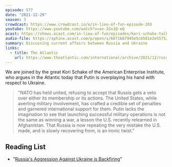 ```yaml
---
episode: 577
date: "2021-12-29"
season: 3
crowdcast: https://www.crowdcast.io/e/in-lieu-of-fun-episode-203
youtube: https://www.youtube.com/watch?v=av-IGx1Q-eQ
acast: https://shows.acast.com/in-lieu-of-fun/episodes/kori-schake-talks-russia-putin-and-ukraine
audio-file: https://sphinx.acast.com/p/open/s/6071b87945e5c6581e2e5575/e/61cd19cd42581b0012d49411/media.mp3
summary: Discussing current affairs between Russia and Ukraine
links:
  - title: The Atlantic
    url: https://www.theatlantic.com/international/archive/2021/12/russia-putin-ukraine-invasion/621140/
---
```

We are joined by the great Kori Schake of the American Enterprise Institute, who argues in the Atlantic today that Putin is overplaying his hand with respect to Ukraine.

> "NATO has held united, refusing to accept that Russia gets a veto over either its membership or its actions. The United States, while averting military involvement, has crafted a credible set of penalties and garnered international support for them. Putin lacks the imagination to see that launching successful military operations is not the same as winning a war, a lesson the U.S. recently relearned in Afghanistan. That Russia is now repeating the very mistake the U.S. made, and is slowly recovering from, is an ironic twist."

## Reading List

- "[Russia's Aggression Against Ukraine is Backfiring](https://www.theatlantic.com/international/archive/2021/12/russia-putin-ukraine-invasion/621140/)"
